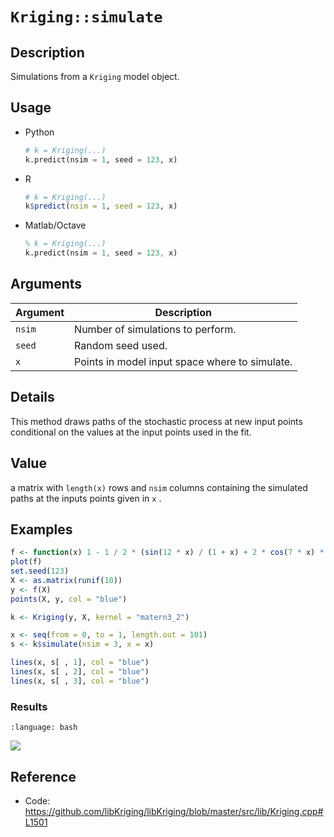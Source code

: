 # `Kriging::simulate`


## Description

Simulations from a `Kriging` model object.


## Usage

* Python
    ```python
    # k = Kriging(...)
    k.predict(nsim = 1, seed = 123, x)
    ```
* R
    ```r
    # k = Kriging(...)
    k$predict(nsim = 1, seed = 123, x)
    ```
* Matlab/Octave
    ```octave
    % k = Kriging(...)
    k.predict(nsim = 1, seed = 123, x)
    ```


## Arguments

Argument      |Description
------------- |----------------
`nsim`     |     Number of simulations to perform.
`seed`     |     Random seed used.
`x`     |     Points in model input space where to simulate.


## Details

This method draws paths of the stochastic process at new input
 points conditional on the values at the input points used in the
 fit.


## Value

a matrix with `length(x)` rows and `nsim` 
 columns containing the simulated paths at the inputs points
 given in `x` .


## Examples

```r
f <- function(x) 1 - 1 / 2 * (sin(12 * x) / (1 + x) + 2 * cos(7 * x) * x^5 + 0.7)
plot(f)
set.seed(123)
X <- as.matrix(runif(10))
y <- f(X)
points(X, y, col = "blue")

k <- Kriging(y, X, kernel = "matern3_2")

x <- seq(from = 0, to = 1, length.out = 101)
s <- k$simulate(nsim = 3, x = x)

lines(x, s[ , 1], col = "blue")
lines(x, s[ , 2], col = "blue")
lines(x, s[ , 3], col = "blue")
```

### Results
```{literalinclude} ../functions/exmaples/simulate.Kriging.md.Rout
:language: bash
```
![](../functions/exmaples/simulate.Kriging.md.png)


## Reference

* Code: <https://github.com/libKriging/libKriging/blob/master/src/lib/Kriging.cpp#L1501>


